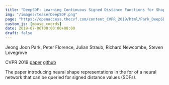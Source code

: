 ```yaml
---
title: "DeepSDF: Learning Continuous Signed Distance Functions for Shape Representation"
img: "/images/teaserDeepSDF.png"
page: "https://openaccess.thecvf.com/content_CVPR_2019/html/Park_DeepSDF_Learning_Continuous_Signed_Distance_Functions_for_Shape_Representation_CVPR_2019_paper.html"
custom_js: [mouse_coords]
date: 2019-07-06T00:00:00+08:00
draft: false
---
```

Jeong Joon Park, Peter Florence, Julian Straub, Richard Newcombe, Steven Lovegrove

CVPR 2019
[paper](https://openaccess.thecvf.com/content_CVPR_2019/html/Park_DeepSDF_Learning_Continuous_Signed_Distance_Functions_for_Shape_Representation_CVPR_2019_paper.html)
[github](https://github.com/facebookresearch/DeepSDF)

The paper introducing neural shape representations in the for of a neural network that can be queried for signed distance values (SDFs).

